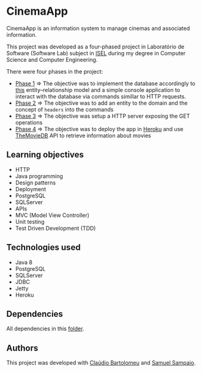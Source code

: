 # CinemaApp

CinemaApp is an information system to manage cinemas and associated information.

This project was developed as a four-phased project in Laboratório de Software (Software Lab) subject in [ISEL](https://www.isel.pt) during my degree in Computer Science and Computer Engineering.

There were four phases in the project:

* [Phase 1](/wiki/Phase-1.md) => The objective was to implement the database accordingly to [this](/wiki/img/Model_EA.jpg) entity–relationship model and a simple console application to interact with the database via commands simillar to HTTP requests.
* [Phase 2](/wiki/Phase-2.md) => The objective was to add an entity to the domain and the concept of `headers` into the commands
* [Phase 3](/wiki/Phase-3.md) => The objective was setup a HTTP server exposing the GET operations
* [Phase 4](/wiki/Phase-4.md) => The objective was to deploy the app in [Heroku](https://www.heroku.com/) and use [TheMovieDB](https://www.themoviedb.org/documentation/api) API to retrieve information about movies

## Learning objectives

* HTTP
* Java programming
* Design patterns
* Deployment
* PostgreSQL
* SQLServer
* APIs
* MVC (Model View Controller)
* Unit testing
* Test Driven Development (TDD)

## Technologies used

* Java 8
* PostgreSQL
* SQLServer
* JDBC
* Jetty
* Heroku

## Dependencies

All dependencies in this [folder](/wiki).

## Authors

This project was developed with [Claúdio Bartolomeu](https://github.com/cbartolomeu) and [Samuel Sampaio](https://github.com/SamuelSampaio98).

